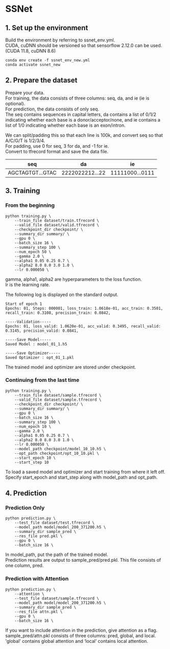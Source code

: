 # SSNet

## 1. Set up the environment
Build the environment by referring to ssnet_env.yml.  
CUDA, cuDNN should be versioned so that sensorflow 2.12.0 can be used.  
(CUDA 11.8, cuDNN 8.6)
  
~~~
conda env create -f ssnet_env_new.yml
conda activate ssnet_new
~~~



## 2. Prepare the dataset
Prepare your data.  
For training, the data consists of three columns: seq, da, and ie (ie is optional).  
For prediction, the data consists of only seq.  
The seq contains sequences in capital letters, da contains a list of 0/1/2 indicating whether each base is a donor/acceptor/none, and ie contains a list of 1/0 indicating whether each base is an exon/intron.  

We can split/padding this so that each line is 100k, and convert seq so that A/C/G/T is 1/2/3/4.  
For padding, use 0 for seq, 3 for da, and -1 for ie.  
Convert to tfrecord format and save the data file.  

| seq | da | ie |
| ---- | ---- | ---- |
| AGCTAGTGT...GTAC | 2222022212...22 | 11111000...0111 |


## 3. Training
### From the beginning
~~~
python training.py \
    --train_file dataset/train.tfrecord \
    --valid_file dataset/valid.tfrecord \
    --checkpoint_dir checkpoint/ \
	--summary_dir summary/ \
    --gpu 0 \
    --batch_size 16 \
    --summary_step 100 \
    --num_epoch 50 \
    --gamma 2.0 \
    --alpha1 0.05 0.25 0.7 \
    --alpha2 8.0 8.0 3.0 1.0 \
    --lr 0.000050 \
~~~

gamma, alpha1, alpha2 are hyperparameters to the loss function.  
lr is the learning rate.  

The following log is displayed on the standard output.  
~~~
Start of epoch 1
Epochs: 01, Steps: 000001, loss_train: 1.0618e-01, acc_train: 0.3501, recall_train: 0.3108, precision_train: 0.0842, 

-----Validation-----
Epochs: 01, loss_valid: 1.0620e-01, acc_valid: 0.3495, recall_valid: 0.3145, precision_valid: 0.0841, 

-----Save Model-----
Saved Model : model_01_1.h5

-----Save Optimizer-----
Saved Optimizer : opt_01_1.pkl
~~~

The trained model and optimizer are stored under checkpoint.  

### Continuing from the last time
~~~
python training.py \
    --train_file dataset/sample.tfrecord \
    --valid_file dataset/sample.tfrecord \
    --checkpoint_dir checkpoint/ \
	--summary_dir summary/ \
    --gpu 0 \
    --batch_size 16 \
    --summary_step 100 \
    --num_epoch 10 \
    --gamma 2.0 \
    --alpha1 0.05 0.25 0.7 \
    --alpha2 8.0 8.0 3.0 1.0 \
    --lr 0.000050 \
    --model_path checkpoint/model_10_10.h5 \
    --opt_path checkpoint/opt_10_10.pkl \
    --start_epoch 10 \
    --start_step 10
~~~

To load a saved model and optimizer and start training from where it left off.  
Specify start_epoch and start_step along with model_path and opt_path.

## 4. Prediction

### Prediction Only
~~~
python prediction.py \
    --test_file dataset/test.tfrecord \
	--model_path model/model_200_371200.h5 \
	--summary_dir sample_pred \
    --res_file pred.pkl \
    --gpu 0 \
    --batch_size 16 \
~~~

In model_path, put the path of the trained model.  
Prediction results are output to sample_pred/pred.pkl.
This file consists of one column, pred.

### Prediction with Attention
~~~
python prediction.py \
    --attention \
	--test_file dataset/sample.tfrecord \
	--model_path model/model_200_371200.h5 \
	--summary_dir sample_pred \
    --res_file attn.pkl \
    --gpu 0 \
    --batch_size 16 \
~~~

If you want to include attention in the prediction, give attention as a flag.  
sample_pred/attn.pkl consists of three columns: pred, global, and local.  
'global' contains global attention and ‘local’ contains local attention.
